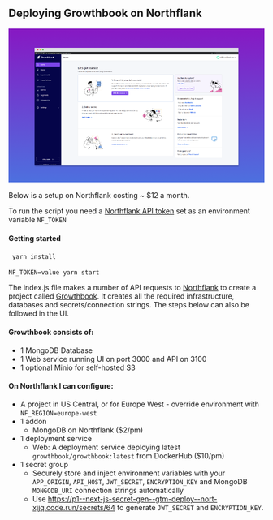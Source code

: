 ## Deploying Growthbook on Northflank

![Growthbook on Northflank](growthbook-deployed-on-northflank.png)

Below is a setup on Northflank costing ~ $12 a month.

To run the script you need a [Northflank API token](https://northflank.com/docs/v1/application/secure/manage-api-tokens) set as an environment variable `NF_TOKEN`

#### Getting started 
``` yarn install```

```NF_TOKEN=value yarn start```

The index.js file makes a number of API requests to [Northflank](https://northflank.com) to create a project called [Growthbook](https://github.com/growthbook/growthbook
). It creates all the required infrastructure, databases and secrets/connection strings.
The steps below can also be followed in the UI.

#### Growthbook consists of:
- 1 MongoDB Database
- 1 Web service running UI on port 3000 and API on 3100
- 1 optional Minio for self-hosted S3

#### On Northflank I can configure:

- A project in US Central, or for Europe West - override environment with `NF_REGION=europe-west`
- 1 addon
    - MongoDB on Northflank ($2/pm)
- 1 deployment service
    - Web: A deployment service deploying latest `growthbook/growthbook:latest` from DockerHub ($10/pm)
- 1 secret group
   - Securely store and inject environment variables with your `APP_ORIGIN`, `API_HOST`, `JWT_SECRET`, `ENCRYPTION_KEY` and MongoDB `MONGODB_URI` connection strings automatically
   - Use https://p1--next-js-secret-gen--gtm-deploy--nort-xjjq.code.run/secrets/64 to generate `JWT_SECRET` and `ENCRYPTION_KEY`.

